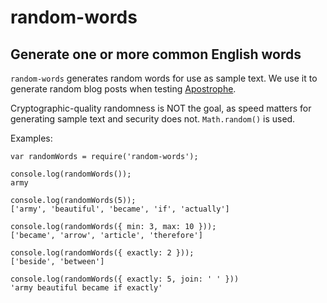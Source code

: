 # random-words

## Generate one or more common English words

`random-words` generates random words for use as sample text. We use it to generate random blog posts when testing [Apostrophe](http://github.com/punkave/apostrophe-sandbox).

Cryptographic-quality randomness is NOT the goal, as speed matters for generating sample text and security does not. `Math.random()` is used.

Examples:

    var randomWords = require('random-words');

    console.log(randomWords());
    army

    console.log(randomWords(5));
    ['army', 'beautiful', 'became', 'if', 'actually']

    console.log(randomWords({ min: 3, max: 10 }));
    ['became', 'arrow', 'article', 'therefore']

    console.log(randomWords({ exactly: 2 }));
    ['beside', 'between']

    console.log(randomWords({ exactly: 5, join: ' ' }))
    'army beautiful became if exactly'

